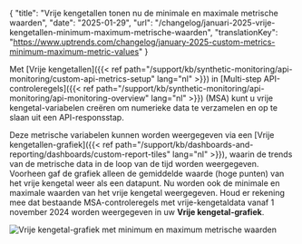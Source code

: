 {
  "title": "Vrije kengetallen tonen nu de minimale en maximale metrische waarden",
  "date": "2025-01-29",
  "url": "/changelog/januari-2025-vrije-kengetallen-minimum-maximum-metrische-waarden",
  "translationKey": "https://www.uptrends.com/changelog/january-2025-custom-metrics-minimum-maximum-metric-values"
}

Met [Vrije kengetallen]({{< ref path="/support/kb/synthetic-monitoring/api-monitoring/custom-api-metrics-setup" lang="nl" >}}) in [Multi-step API-controleregels]({{< ref path="/support/kb/synthetic-monitoring/api-monitoring/api-monitoring-overview" lang="nl" >}}) (MSA) kunt u vrije kengetal-variabelen creëren om numerieke data te verzamelen en op te slaan uit een API-responsstap.

Deze metrische variabelen kunnen worden weergegeven via een [Vrije kengetallen-grafiek]({{< ref path="/support/kb/dashboards-and-reporting/dashboards/custom-report-tiles" lang="nl" >}}), waarin de trends van de metrische data in de loop van de tijd worden weergegeven. Voorheen gaf de grafiek alleen de gemiddelde waarde (hoge punten) van het vrije kengetal weer als een datapunt. Nu worden ook de minimale en maximale waarden van het vrije kengetal weergegeven. Houd er rekening mee dat bestaande MSA-controleregels met vrije-kengetaldata vanaf 1 november 2024 worden weergegeven in uw **Vrije kengetal-grafiek**.

![Vrije kengetal-grafiek met minimum en maximum metrische waarden](/img/content/scr-custom-metric-min-max-values.min.png)